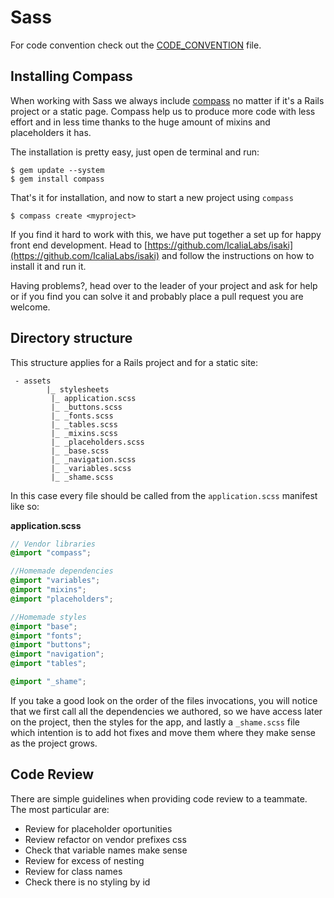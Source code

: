 # Sass

For code convention check out the [CODE_CONVENTION](https://github.com/IcaliaLabs/icalia_guides/blob/master/sass/CODE_CONVENTION.md) file.

## Installing Compass

When working with Sass we always include [compass](http://compass-style.org/) no matter if it's a Rails project or a static page. Compass help us to produce more code with less effort and in less time thanks to the huge amount of mixins and placeholders it has.

The installation is pretty easy, just open de terminal and run:

```
$ gem update --system
$ gem install compass
```

That's it for installation, and now to start a new project using `compass`

```
$ compass create <myproject>
```

If you find it hard to work with this, we have put together a set up for happy front end development. Head to [https://github.com/IcaliaLabs/isaki](https://github.com/IcaliaLabs/isaki) and follow the instructions on how to install it and run it.

Having problems?, head over to the leader of your project and ask for help or if you find you can solve it and probably place a pull request you are welcome.

## Directory structure

This structure applies for a Rails project and for a static site:

```
 - assets
 		|_ stylesheets
 		 |_ application.scss
 		 |_ _buttons.scss
 		 |_ _fonts.scss
 		 |_ _tables.scss
 		 |_ _mixins.scss
 		 |_ _placeholders.scss
 		 |_ _base.scss
 		 |_ _navigation.scss
 		 |_ _variables.scss
 		 |_ _shame.scss
```

In this case every file should be called from the `application.scss` manifest like so:

**application.scss**

```scss
// Vendor libraries
@import "compass";

//Homemade dependencies
@import "variables";
@import "mixins";
@import "placeholders";

//Homemade styles
@import "base";
@import "fonts";
@import "buttons";
@import "navigation";
@import "tables";

@import "_shame";
```

If you take a good look on the order of the files invocations, you will notice that we first call all the dependencies we authored, so we have access later on the project, then the styles for the app, and lastly a `_shame.scss` file which intention is to add hot fixes and move them where they make sense as the project grows.



## Code Review

There are simple guidelines when providing code review to a teammate. The most particular are:

* Review for placeholder oportunities
* Review refactor on vendor prefixes css
* Check that variable names make sense
* Review for excess of nesting
* Review for class names
* Check there is no styling by id



